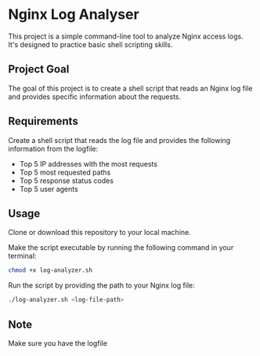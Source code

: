 # Nginx Log Analyser

This project is a simple command-line tool to analyze Nginx access logs. It's designed to practice basic shell scripting skills.

## Project Goal
The goal of this project is to create a shell script that reads an Nginx log file and provides specific information about the requests.

## Requirements
Create a shell script that reads the log file and provides the following information from the logfile:

- Top 5 IP addresses with the most requests
- Top 5 most requested paths
- Top 5 response status codes
- Top 5 user agents

## Usage
Clone or download this repository to your local machine.

Make the script executable by running the following command in your terminal:

```bash
chmod +x log-analyzer.sh
```

Run the script by providing the path to your Nginx log file:

```bash
./log-analyzer.sh <log-file-path>
```

## Note
Make sure you have the logfile

